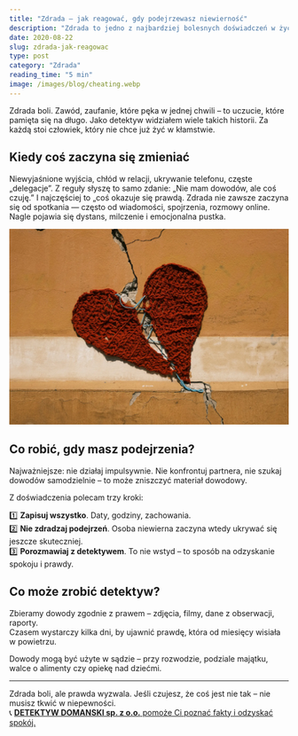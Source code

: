 ```yaml
---
title: "Zdrada – jak reagować, gdy podejrzewasz niewierność"
description: "Zdrada to jedno z najbardziej bolesnych doświadczeń w życiu. Dowiedz się, jak reagować, gdy podejrzewasz niewierność, oraz jak detektyw może pomóc w zdobyciu dowodów i przywróceniu spokoju."
date: 2020-08-22
slug: zdrada-jak-reagowac
type: post
category: "Zdrada"
reading_time: "5 min"
image: /images/blog/cheating.webp
---
```


Zdrada boli. Zawód, zaufanie, które pęka w jednej chwili – to uczucie, które pamięta się na długo. Jako detektyw widziałem wiele takich historii. Za każdą stoi człowiek, który nie chce już żyć w kłamstwie.

## Kiedy coś zaczyna się zmieniać

Niewyjaśnione wyjścia, chłód w relacji, ukrywanie telefonu, częste „delegacje”. Z reguły słyszę to samo zdanie: „Nie mam dowodów, ale coś czuję.” I najczęściej to „coś okazuje się prawdą. Zdrada nie zawsze zaczyna się od spotkania — często od wiadomości, spojrzenia, rozmowy online. Nagle pojawia się dystans, milczenie i emocjonalna pustka.

![Rozdarte serce z włóczki na pękniętej ścianie.](/images/blog/cheating.webp)

## Co robić, gdy masz podejrzenia?

Najważniejsze: nie działaj impulsywnie. Nie konfrontuj partnera, nie szukaj dowodów samodzielnie – to może zniszczyć materiał dowodowy.

Z doświadczenia polecam trzy kroki:

1️⃣ **Zapisuj wszystko**. Daty, godziny, zachowania.  
2️⃣ **Nie zdradzaj podejrzeń**. Osoba niewierna zaczyna wtedy ukrywać się jeszcze skuteczniej.  
3️⃣ **Porozmawiaj z detektywem**. To nie wstyd – to sposób na odzyskanie spokoju i prawdy.

## Co może zrobić detektyw?

Zbieramy dowody zgodnie z prawem – zdjęcia, filmy, dane z obserwacji, raporty.  
Czasem wystarczy kilka dni, by ujawnić prawdę, która od miesięcy wisiała w powietrzu.

Dowody mogą być użyte w sądzie – przy rozwodzie, podziale majątku, walce o alimenty czy opiekę nad dziećmi.

---

Zdrada boli, ale prawda wyzwala. Jeśli czujesz, że coś jest nie tak – nie musisz tkwić w niepewności.  
📞 [**DETEKTYW DOMANSKI sp. z o.o.** pomoże Ci poznać fakty i odzyskać spokój.](/kontakt/)

